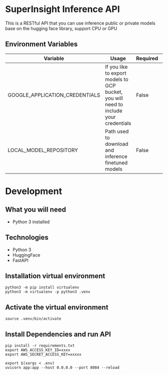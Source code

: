# SuperInsight Inference API

This is a RESTful API that you can use inference public or private models base on the hugging face library, support CPU or GPU

## Environment Variables

| Variable                       | Usage                                                                                 | Required | Default  |
| ------------------------------ | ------------------------------------------------------------------------------------- | -------- | -------- |
| GOOGLE_APPLICATION_CREDENTIALS | If you like to export models to GCP bucket, you will need to include your credentials | False    | None     |
| LOCAL_MODEL_REPOSITORY         | Path used to download and inference finetuned models                                  | False    | ./models |

# Development

## What you will need

- Python 3 installed

## Technologies

- Python 3
- HuggingFace
- FastAPI

## Installation virtual environment

```
python3 -m pip install virtualenv
python3 -m virtualenv -p python3 .venv
```

## Activate the virtual environment

```
source .venv/bin/activate
```

## Install Dependencies and run API

```
pip install -r requirements.txt
export AWS_ACCESS_KEY_ID=xxxx
export AWS_SECRET_ACCESS_KEY=xxxxx
```

```
export $(xargs < .env)
uvicorn app:app --host 0.0.0.0 --port 8084 --reload
```
